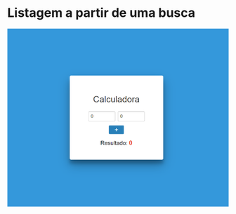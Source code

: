 # Listagem a partir de uma busca

<img src="../assets/calculadora.png" alt="Lista de Livros" style="margin: 0 auto;">
